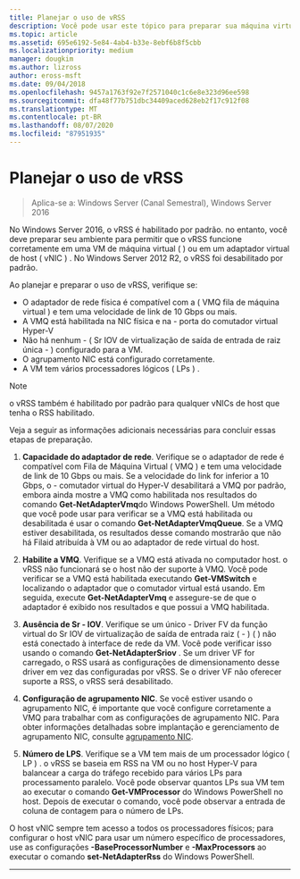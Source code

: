 ```yaml
---
title: Planejar o uso de vRSS
description: Você pode usar este tópico para preparar sua máquina virtual e o host Hyper-V para usar o vRSS no Windows Server 2016.
ms.topic: article
ms.assetid: 695e6192-5e84-4ab4-b33e-8ebf6b8f5cbb
ms.localizationpriority: medium
manager: dougkim
ms.author: lizross
author: eross-msft
ms.date: 09/04/2018
ms.openlocfilehash: 9457a1763f92e7f2571040c1c6e8e323d96ee598
ms.sourcegitcommit: dfa48f77b751dbc34409aced628eb2f17c912f08
ms.translationtype: MT
ms.contentlocale: pt-BR
ms.lasthandoff: 08/07/2020
ms.locfileid: "87951935"
---
```

# <a name="plan-the-use-of-vrss"></a>Planejar o uso de vRSS

>Aplica-se a: Windows Server (Canal Semestral), Windows Server 2016

No Windows Server 2016, o vRSS é habilitado por padrão. no entanto, você deve preparar seu ambiente para permitir que o vRSS funcione corretamente em uma VM de máquina virtual \( \) ou em um adaptador virtual de host \( vNIC \) . No Windows Server 2012 R2, o vRSS foi desabilitado por padrão.

Ao planejar e preparar o uso de vRSS, verifique se:

- O adaptador de rede física é compatível com a \( VMQ fila de máquina virtual \) e tem uma velocidade de link de 10 Gbps ou mais.
- A VMQ está habilitada na NIC física e na \- porta do comutador virtual Hyper-V
- Não há nenhum \- \( Sr IOV de virtualização de saída de entrada de raiz única \- \) configurado para a VM.
- O agrupamento NIC está configurado corretamente.
- A VM tem vários processadores lógicos \( LPs \) .

>[!NOTE]
>o vRSS também é habilitado por padrão para qualquer vNICs de host que tenha o RSS habilitado.

Veja a seguir as informações adicionais necessárias para concluir essas etapas de preparação.

1. **Capacidade do adaptador de rede**. Verifique se o adaptador de rede é compatível com Fila de Máquina Virtual \( VMQ \) e tem uma velocidade de link de 10 Gbps ou mais. Se a velocidade do link for inferior a 10 Gbps, o \- comutador virtual do Hyper-V desabilitará a VMQ por padrão, embora ainda mostre a VMQ como habilitada nos resultados do comando **Get-NetAdapterVmq**do Windows PowerShell. Um método que você pode usar para verificar se a VMQ está habilitada ou desabilitada é usar o comando **Get-NetAdapterVmqQueue**.  Se a VMQ estiver desabilitada, os resultados desse comando mostrarão que não há Filaid atribuída à VM ou ao adaptador de rede virtual do host.

2. **Habilite a VMQ**. Verifique se a VMQ está ativada no computador host. o vRSS não funcionará se o host não der suporte à VMQ. Você pode verificar se a VMQ está habilitada executando **Get-VMSwitch** e localizando o adaptador que o comutador virtual está usando. Em seguida, execute **Get-NetAdapterVmq** e assegure-se de que o adaptador é exibido nos resultados e que possui a VMQ habilitada.

3. **Ausência de Sr \- IOV**. Verifique se um único \- Driver FV da função virtual do Sr IOV de virtualização de saída de entrada raiz \( \- \) \( \) não está conectado à interface de rede da VM. Você pode verificar isso usando o comando **Get-NetAdapterSriov** . Se um driver VF for carregado, o RSS usará as configurações de dimensionamento desse driver em vez das configuradas por vRSS. Se o driver VF não oferecer suporte a RSS, o vRSS será desabilitado.

4. **Configuração de agrupamento NIC**. Se você estiver usando o agrupamento NIC, é importante que você configure corretamente a VMQ para trabalhar com as configurações de agrupamento NIC. Para obter informações detalhadas sobre implantação e gerenciamento de agrupamento NIC, consulte [agrupamento NIC](https://docs.microsoft.com/windows-server/networking/technologies/nic-teaming/nic-teaming).

5. **Número de LPS**. Verifique se a VM tem mais de um processador lógico \( LP \) . o vRSS se baseia em RSS na VM ou no host Hyper-V para balancear a carga do tráfego recebido para vários LPs para processamento paralelo. Você pode observar quantos LPs sua VM tem ao executar o comando **Get-VMProcessor** do Windows PowerShell no host. Depois de executar o comando, você pode observar a entrada de coluna de contagem para o número de LPs.

O host vNIC sempre tem acesso a todos os processadores físicos; para configurar o host vNIC para usar um número específico de processadores, use as configurações **-BaseProcessorNumber** e **-MaxProcessors** ao executar o comando **set-NetAdapterRss** do Windows PowerShell.

---